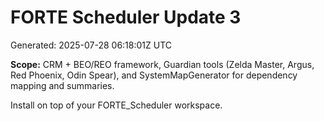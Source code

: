 # FORTE Scheduler Update 3

Generated: 2025-07-28 06:18:01Z UTC

**Scope:** CRM + BEO/REO framework, Guardian tools (Zelda Master, Argus, Red Phoenix, Odin Spear),
and SystemMapGenerator for dependency mapping and summaries.

Install on top of your FORTE_Scheduler workspace.
